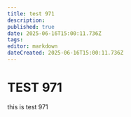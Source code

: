 ```yaml
---
title: test 971
description: 
published: true
date: 2025-06-16T15:00:11.736Z
tags: 
editor: markdown
dateCreated: 2025-06-16T15:00:11.736Z
---
```


# TEST 971
this is test 971
